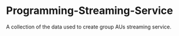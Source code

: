 # Programming-Streaming-Service
A collection of the data used to create group AUs streaming service.
